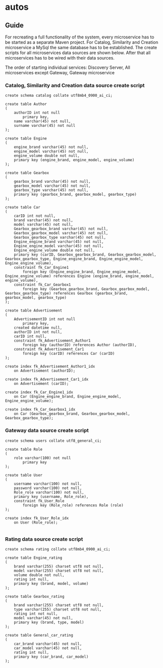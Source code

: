 # autos

## Guide
For recreating a full functionality of the system, every microservice has to be started as a separate Maven project. For Catalog, Similarity and Creation microservice a MySql the same database has to be established. The create scripts for all microservices data sources are shown below. After that all microservices has to be wired with their data sources.

The order of starting individual services: Discovery Server, All microservices except Gateway, Gateway microservice

### Catalog, Similarity and Creation data source create script 

```
create schema catalog collate utf8mb4_0900_ai_ci;

create table Author
(
	authorID int not null
		primary key,
	name varchar(45) not null,
	surname varchar(45) not null
);

create table Engine
(
	engine_brand varchar(45) not null,
	engine_model varchar(45) not null,
	engine_volume double not null,
	primary key (engine_brand, engine_model, engine_volume)
);

create table Gearbox
(
	gearbox_brand varchar(45) not null,
	gearbox_model varchar(45) not null,
	gearbox_type varchar(45) not null,
	primary key (gearbox_brand, gearbox_model, gearbox_type)
);

create table Car
(
	carID int not null,
	brand varchar(45) not null,
	model varchar(45) not null,
	Gearbox_gearbox_brand varchar(45) not null,
	Gearbox_gearbox_model varchar(45) not null,
	Gearbox_gearbox_type varchar(45) not null,
	Engine_engine_brand varchar(45) not null,
	Engine_engine_model varchar(45) not null,
	Engine_engine_volume double not null,
	primary key (carID, Gearbox_gearbox_brand, Gearbox_gearbox_model, Gearbox_gearbox_type, Engine_engine_brand, Engine_engine_model, Engine_engine_volume),
	constraint fk_Car_Engine1
		foreign key (Engine_engine_brand, Engine_engine_model, Engine_engine_volume) references Engine (engine_brand, engine_model, engine_volume),
	constraint fk_Car_Gearbox1
		foreign key (Gearbox_gearbox_brand, Gearbox_gearbox_model, Gearbox_gearbox_type) references Gearbox (gearbox_brand, gearbox_model, gearbox_type)
);

create table Advertisement
(
	AdvertisementID int not null
		primary key,
	created datetime null,
	authorID int not null,
	carID int null,
	constraint fk_Advertisement_Author1
		foreign key (authorID) references Author (authorID),
	constraint fk_Advertisement_Car1
		foreign key (carID) references Car (carID)
);

create index fk_Advertisement_Author1_idx
	on Advertisement (authorID);

create index fk_Advertisement_Car1_idx
	on Advertisement (carID);

create index fk_Car_Engine1_idx
	on Car (Engine_engine_brand, Engine_engine_model, Engine_engine_volume);

create index fk_Car_Gearbox1_idx
	on Car (Gearbox_gearbox_brand, Gearbox_gearbox_model, Gearbox_gearbox_type);

```
### Gateway data source create script

```
create schema users collate utf8_general_ci;

create table Role
(
	role varchar(100) not null
		primary key
);

create table User
(
	username varchar(100) not null,
	password varchar(100) not null,
	Role_role varchar(100) not null,
	primary key (username, Role_role),
	constraint fk_User_Role
		foreign key (Role_role) references Role (role)
);

create index fk_User_Role_idx
	on User (Role_role);
  
```
### Rating data source create script  
 
``` 
create schema rating collate utf8mb4_0900_ai_ci;

create table Engine_rating
(
	brand varchar(255) charset utf8 not null,
	model varchar(255) charset utf8 not null,
	volume double not null,
	rating int null,
	primary key (brand, model, volume)
);

create table Gearbox_rating
(
	brand varchar(255) charset utf8 not null,
	type varchar(255) charset utf8 not null,
	rating int not null,
	model varchar(45) not null,
	primary key (brand, type, model)
);

create table General_car_rating
(
	car_brand varchar(45) not null,
	car_model varchar(45) not null,
	rating int null,
	primary key (car_brand, car_model)
);

```


